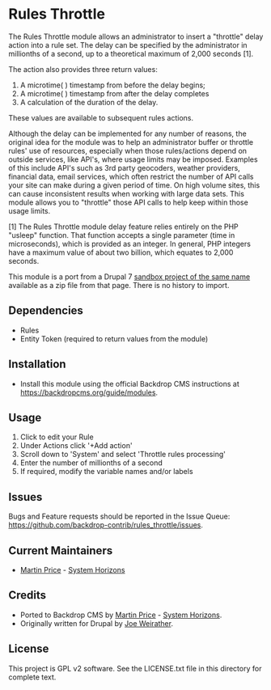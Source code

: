 Rules Throttle
======================

The Rules Throttle module allows an administrator to insert a "throttle" delay
action into a rule set. The delay can be specified by the administrator in
millionths of a second, up to a theoretical maximum of 2,000 seconds [1].

The action also provides three return values:
1. A microtime( ) timestamp from before the delay begins;
2. A microtime( ) timestamp from after the delay completes
3. A calculation of the duration of the delay.

These values are available to subsequent rules actions.

Although the delay can be implemented for any number of reasons, the original
idea for the module was to help an administrator buffer or throttle rules' use
of resources, especially when those rules/actions depend on outside services,
like API's, where usage limits may be imposed. Examples of this include API's
such as 3rd party geocoders, weather providers, financial data, email services,
which often restrict the number of API calls your site can make during a given
period of time. On high volume sites, this can cause inconsistent results when
working with large data sets. This module allows you to "throttle" those API
calls to help keep within those usage limits.


[1] The Rules Throttle module delay feature relies entirely on the PHP "usleep"
function. That function accepts a single parameter (time in microseconds),
which is provided as an integer. In general, PHP integers have a maximum value
of about two billion, which equates to 2,000 seconds.

This module is a port from a Drupal 7
[sandbox project of the same name](https://www.drupal.org/sandbox/jweirather/2603990)
available as a zip file from that page. There is no history to import.

Dependencies
------------

- Rules
- Entity Token (required to return values from the module)

Installation
------------

- Install this module using the official Backdrop CMS instructions at
  https://backdropcms.org/guide/modules.

Usage
-----

1. Click to edit your Rule
2. Under Actions click '+Add action'
3. Scroll down to 'System' and select 'Throttle rules processing'
4. Enter the number of millionths of a second
5. If required, modify the variable names and/or labels


Issues
------

Bugs and Feature requests should be reported in the Issue Queue:
https://github.com/backdrop-contrib/rules_throttle/issues.

Current Maintainers
-------------------

- [Martin Price](https://github.com/yorkshire-pudding) - [System Horizons](https://www.systemhorizons.co.uk)


Credits
-------

- Ported to Backdrop CMS by
  [Martin Price](https://github.com/yorkshire-pudding) - [System Horizons](https://www.systemhorizons.co.uk).
- Originally written for Drupal by
  [Joe Weirather](https://github.com/jweirather).

License
-------

This project is GPL v2 software.
See the LICENSE.txt file in this directory for complete text.
